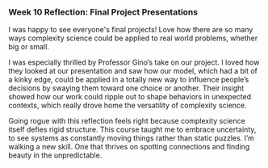 ### Week 10 Reflection: Final Project Presentations

I was happy to see everyone's final projects! Love how there are so many ways complexity science could be applied to real world problems, whether big or small.

I was especially thrilled by Professor Gino’s take on our project. I loved how they looked at our presentation and saw how our model, which had a bit of a kinky edge, could be applied in a totally new way to influence people’s decisions by swaying them toward one choice or another. Their insight showed how our work could ripple out to shape behaviors in unexpected contexts, which really drove home the versatility of complexity science.

Going rogue with this reflection feels right because complexity science itself defies rigid structure. This course taught me to embrace uncertainty, to see systems as constantly moving things rather than static puzzles. I’m walking a new skill. One that thrives on spotting connections and finding beauty in the unpredictable.